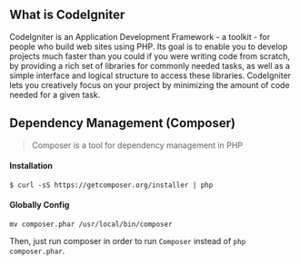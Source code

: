 ## What is CodeIgniter

CodeIgniter is an Application Development Framework - a toolkit - for people
who build web sites using PHP. Its goal is to enable you to develop projects
much faster than you could if you were writing code from scratch, by providing
a rich set of libraries for commonly needed tasks, as well as a simple
interface and logical structure to access these libraries. CodeIgniter lets
you creatively focus on your project by minimizing the amount of code needed
for a given task.

## Dependency Management (Composer)

> Composer is a tool for dependency management in PHP

#### Installation

```shell
$ curl -sS https://getcomposer.org/installer | php
```
#### Globally Config
```shell
mv composer.phar /usr/local/bin/composer
```
Then, just run composer in order to run `Composer` instead of `php composer.phar`.
